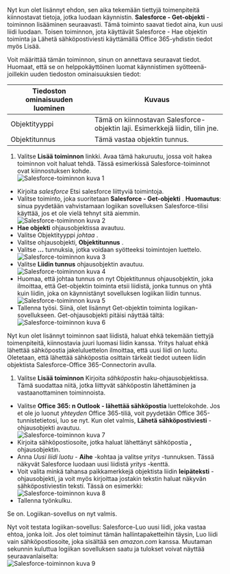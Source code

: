 Nyt kun olet lisännyt ehdon, sen aika tekemään tiettyjä toimenpiteitä kiinnostavat tietoja, jotka luodaan käynnistin. **Salesforce - Get-objekti** -toiminnon lisääminen seuraavasti. Tämä toiminto saavat tiedot aina, kun uusi liidi luodaan. Toisen toiminnon, jota käyttävät Salesforce - Hae objektin toiminta ja Lähetä sähköpostiviesti käyttämällä Office 365-yhdistin tiedot myös Lisää.  

Voit määrittää tämän toiminnon, sinun on annettava seuraavat tiedot. Huomaat, että se on helppokäyttöinen luomat käynnistimen syötteenä-joillekin uuden tiedoston ominaisuuksien tiedot:

|Tiedoston ominaisuuden luominen|Kuvaus|
|---|---|
|Objektityyppi|Tämä on kiinnostavan Salesforce-objektin laji. Esimerkkejä liidin, tilin jne.|
|Objektitunnus|Tämä vastaa objektin tunnus.|


1. Valitse **Lisää toiminnon** linkki. Avaa tämä hakuruutu, jossa voit hakea toiminnon voit haluat tehdä. Tässä esimerkissä Salesforce-toiminnot ovat kiinnostuksen kohde.      
![Salesforce-toiminnon kuva 1](./media/connectors-create-api-salesforce/action-1.png)  
- Kirjoita *salesforce* Etsi salesforce liittyviä toimintoja.
- Valitse toiminto, joka suoritetaan **Salesforce - Get-objekti** .   **Huomautus**: sinua pyydetään vahvistamaan logiikan sovelluksen Salesforce-tilisi käyttää, jos et ole vielä tehnyt sitä aiemmin.    
![Salesforce-toiminnon kuva 2](./media/connectors-create-api-salesforce/action-2.png)    
- **Hae objekti** ohjausobjektissa avautuu.  
- Valitse Objektityyppi *johtaa* .
- Valitse ohjausobjekti, **Objektitunnus** .
- Valitse **...** tunnuksia, jotka voidaan syötteeksi toimintojen luettelo.       
![Salesforce-toiminnon kuva 3](./media/connectors-create-api-salesforce/action-3.png)    
- Valitse **Liidin tunnus** ohjausobjektin avautuu.   
![Salesforce-toiminnon kuva 4](./media/connectors-create-api-salesforce/action-4.png)     
- Huomaa, että johtaa tunnus on nyt Objektitunnus ohjausobjektin, joka ilmoittaa, että Get-objektin toiminta etsii liidistä, jonka tunnus on yhtä kuin liidin, joka on käynnistänyt sovelluksen logiikan liidin tunnus.  
![Salesforce-toiminnon kuva 5](./media/connectors-create-api-salesforce/action-5.png)  
- Tallenna työsi. Siinä, olet lisännyt Get-objektin toiminta logiikan-sovellukseen. Get-ohjausobjekti pitäisi näyttää tältä:    
![Salesforce-toiminnon kuva 6](./media/connectors-create-api-salesforce/action-6.png)  

Nyt kun olet lisännyt toiminnon saat liidistä, haluat ehkä tekemään tiettyjä toimenpiteitä, kiinnostavia juuri luomasi liidin kanssa. Yritys haluat ehkä lähettää sähköpostia jakeluluettelon ilmoittaa, että uusi liidi on luotu. Oletetaan, että lähettää sähköpostia osittain tärkeät tiedot uuteen liidin objektista Salesforce-Office 365-Connectorin avulla.  

1. Valitse **Lisää toiminnon** Kirjoita *sähköpostin* haku-ohjausobjektissa. Tämä suodattaa niitä, jotka liittyvät sähköpostin lähettäminen ja vastaanottaminen toiminnoista.  
- Valitse **Office 365: n Outlook - lähettää sähköpostia** luettelokohde. Jos et ole jo luonut *yhteyden* Office 365-tiliä, voit pyydetään Office 365-tunnistetietosi, luo se nyt. Kun olet valmis, **Lähetä sähköpostiviesti** -ohjausobjekti avautuu.        
![Salesforce-toiminnon kuva 7](./media/connectors-create-api-salesforce/action-7.png)  
- Kirjoita sähköpostiosoite, jotka haluat lähettänyt sähköpostia **,** ohjausobjektin.
-  Anna *Uusi liidi luotu* - **Aihe** -kohtaa ja valitse *yritys* -tunnuksen. Tässä näkyvät Salesforce luodaan uusi liidistä *yritys* -kenttä.  
-  Voit valita minkä tahansa paikkamerkkejä objektista liidin **leipäteksti** -ohjausobjekti, ja voit myös kirjoittaa jostakin tekstin haluat näkyvän sähköpostiviestin teksti. Tässä on esimerkki:  
![Salesforce-toiminnon kuva 8](./media/connectors-create-api-salesforce/action-8.png)   
- Tallenna työnkulku.  

Se on. Logiikan-sovellus on nyt valmis.  

Nyt voit testata logiikan-sovellus: Salesforce-Luo uusi liidi, joka vastaa ehtoa, jonka loit.  Jos olet toiminut tämän hallintapaketteihin täysin, Luo liidi vain sähköpostiosoite, joka sisältää sen *amazon.com* kanssa. Muutaman sekunnin kuluttua logiikan sovelluksen saatu ja tulokset voivat näyttää seuraavanlaiselta:  
![Salesforce-toiminnon kuva 9](./media/connectors-create-api-salesforce/action-9.png)  

